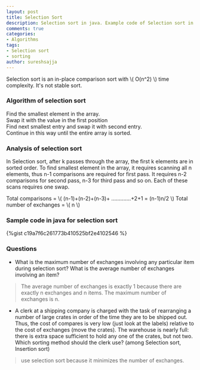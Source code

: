 ```yaml
---
layout: post
title: Selection Sort
description: Selection sort in java. Example code of Selection sort in Java, Best case, worst case, average case analysis of Selection sort 
comments: true
categories:
- Algorithms
tags:
- Selection sort
- sorting
author: sureshsajja
---
```


Selection sort is an in-place comparison sort with \\( O(n^2) \\) time complexity. It's not stable sort.

### Algorithm of selection sort

Find the smallest element in the array.  
Swap it with the value in the first position  
Find next smallest entry and swap it with second entry.  
Continue in this way until the entire array is sorted.

### Analysis of selection sort

In Selection sort, after k passes through the array, the first k elements are in sorted order. To find smallest element in the array, it requires scanning all n elements, thus n-1 comparisons are required for first pass. It requires n-2 comparisons for second pass, n-3 for third pass and so on. Each of these scans requires one swap.

Total comparisons = \\( (n-1)+(n-2)+(n-3)+ .............+2+1 = (n-1)n/2 \\)
Total number of exchanges = \\( n \\)
### Sample code in java for selection sort
 
{%gist c19a7f6c261773b410525bf2e4102546 %}

### Questions
* What is the maximum number of exchanges involving any particular item during selection sort? What is the average number of exchanges involving an item?

 > The average number of exchanges is exactly 1 because there are exactly n exchanges and n items. The maximum number of exchanges is n. 

* A clerk at a shipping company is charged with the task of rearranging a number of large crates in order of the time they are to be shipped out. Thus, the cost of compares is very low (just look at the labels) relative to the cost of exchanges (move the crates). The warehouse is nearly full: there is extra space sufficient to hold any one of the crates, but not two. Which sorting method should the clerk use? (among Selection sort, Insertion sort)
 > use selection sort because it minimizes the number of exchanges.
